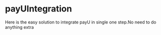 # payUIntegration
Here is the easy solution to integrate payU in single one step.No need to do anything extra
